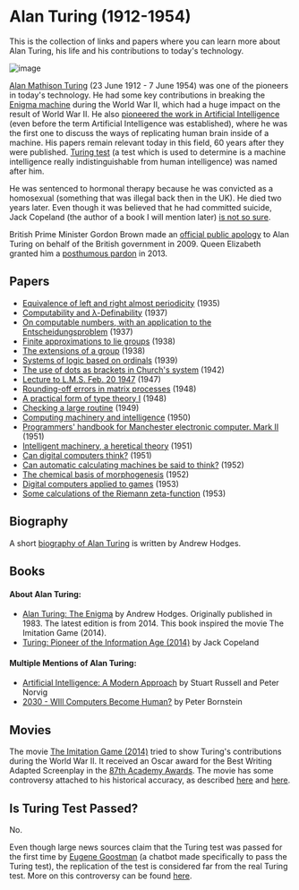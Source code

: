 # Alan Turing (1912-1954)

This is the collection of links and papers where you can learn more about Alan Turing, his life and his contributions to today's technology.

![image](http://www.independent.co.uk/incoming/article9023177.ece/alternates/w620/turing-rx.jpg)

[Alan Mathison Turing](https://en.wikipedia.org/wiki/Alan_Turing) (23 June 1912 - 7 June 1954) was one of the pioneers in today's technology. He had some key contributions in breaking the [Enigma machine](https://en.wikipedia.org/wiki/Enigma_machine) during the World War II, which had a huge impact on the result of World War II. He also [pioneered the work in Artificial Intelligence](http://m.bbc.com/news/technology-18475646) (even before the term Artificial Intelligence was established), where he was the first one to discuss the ways of replicating human brain inside of a machine. His papers remain relevant today in this field, 60 years after they were published. [Turing test](https://en.wikipedia.org/wiki/Turing_test) (a test which is used to determine is a machine intelligence really indistinguishable from human intelligence) was named after him.

He was sentenced to hormonal therapy because he was convicted as a homosexual (something that was illegal back then in the UK). He died two years later. Even though it was believed that he had committed suicide, Jack Copeland (the author of a book I will mention later) [is not so sure](http://m.bbc.com/news/science-environment-18561092).

British Prime Minister Gordon Brown made an [official public apology](http://www.telegraph.co.uk/news/politics/gordon-brown/6170112/Gordon-Brown-Im-proud-to-say-sorry-to-a-real-war-hero.html) to Alan Turing on behalf of the British government in 2009. Queen Elizabeth granted him a [posthumous pardon](http://cryptome.org/2013/12/turing-pardon.pdf) in 2013.

## Papers

* [Equivalence of left and right almost periodicity](http://www.turingarchive.org/browse.php/B/10) (1935)
* [Computability and λ-Definability](http://www.turingarchive.org/browse.php/B/11) (1937)
* [On computable numbers, with an application to the Entscheidungsproblem](http://www.turingarchive.org/browse.php/B/12) (1937)
* [Finite approximations to lie groups](http://www.turingarchive.org/browse.php/B/13) (1938)
* [The extensions of a group](http://www.turingarchive.org/browse.php/B/14) (1938)
* [Systems of logic based on ordinals](http://www.turingarchive.org/browse.php/B/15) (1939)
* [The use of dots as brackets in Church's system](http://www.turingarchive.org/browse.php/B/16) (1942)
* [Lecture to L.M.S. Feb. 20 1947](http://www.turingarchive.org/browse.php/B/1) (1947)
* [Rounding-off errors in matrix processes](http://www.turingarchive.org/browse.php/B/18) (1948)
* [A practical form of type theory I](http://www.turingarchive.org/browse.php/B/3) (1948)
* [Checking a large routine](http://www.turingarchive.org/browse.php/B/8) (1949)
* [Computing machinery and intelligence](http://www.turingarchive.org/browse.php/B/9) (1950)
* [Programmers' handbook for Manchester electronic computer. Mark II](http://www.turingarchive.org/browse.php/B/32) (1951)
* [Intelligent machinery, a heretical theory](http://www.turingarchive.org/browse.php/B/4) (1951)
* [Can digital computers think?](http://www.turingarchive.org/browse.php/B/5) (1951)
* [Can automatic calculating machines be said to think?](http://www.turingarchive.org/browse.php/B/6) (1952)
* [The chemical basis of morphogenesis](http://www.turingarchive.org/browse.php/B/22) (1952)
* [Digital computers applied to games](http://www.turingarchive.org/browse.php/B/7) (1953)
* [Some calculations of the Riemann zeta-function](http://www.turingarchive.org/browse.php/B/21) (1953)

## Biography

A short [biography of Alan Turing](http://www.turing.org.uk/bio/index.html) is written by Andrew Hodges.

## Books

#### About Alan Turing:

* [Alan Turing: The Enigma](https://www.goodreads.com/book/show/150731.Alan_Turing) by Andrew Hodges. Originally published in 1983. The latest edition is from 2014. This book inspired the movie The Imitation Game (2014).
* [Turing: Pioneer of the Information Age (2014)](https://global.oup.com/academic/product/turing-9780198719182) by Jack Copeland

#### Multiple Mentions of Alan Turing:

* [Artificial Intelligence: A Modern Approach](http://aima.cs.berkeley.edu/) by Stuart Russell and Peter Norvig
* [2030 - WIll Computers Become Human?](http://www.amazon.com/2030-Computers-Become-Human-Series-ebook/dp/B00R0FQOZS) by Peter Bornstein

## Movies

The movie [The Imitation Game (2014)](http://www.imdb.com/title/tt2084970/) tried to show Turing's contributions during the World War II. It received an  Oscar award for the Best Writing Adapted Screenplay in the [87th Academy Awards](http://en.wikipedia.org/wiki/87th_Academy_Awards). The movie has some controversy attached to his historical accuracy, as described [here](https://en.wikipedia.org/wiki/The_Imitation_Game#Controversy) and [here](http://www.nybooks.com/blogs/nyrblog/2014/dec/19/poor-imitation-alan-turing/).

## Is Turing Test Passed?

No.

Even though large news sources claim that the Turing test was passed for the first time by [Eugene Goostman](https://en.wikipedia.org/wiki/Eugene_Goostman) (a chatbot made specifically to pass the Turing test), the replication of the test is considered far from the real Turing test. More on this controversy can be found [here](https://www.techdirt.com/articles/20140609/07284327524/no-supercomputer-did-not-pass-turing-test-first-time-everyone-should-know-better.shtml).
